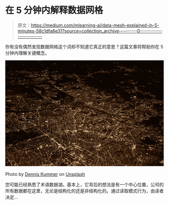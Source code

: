 # 在 5 分钟内解释数据网格

> 原文：<https://medium.com/mlearning-ai/data-mesh-explained-in-5-minutes-58c1dfa6e31?source=collection_archive---------0----------------------->

你有没有偶然发现数据网格这个词却不知道它真正的意思？这篇文章将帮助你在 5 分钟内理解关键概念。

![](img/7aba3aa4cebd51e0e662367c11b9492d.png)

Photo by [Dennis Kummer](https://unsplash.com/@dekubaum?utm_source=medium&utm_medium=referral) on [Unsplash](https://unsplash.com?utm_source=medium&utm_medium=referral)

您可能已经熟悉了术语数据湖。基本上，它背后的想法是有一个中心位置，公司的所有数据都在这里，无论是结构化的还是非结构化的。通过读取模式行为，由读者决定…